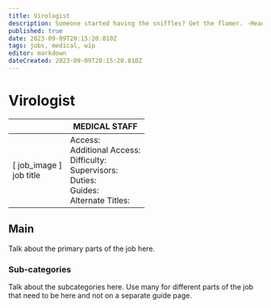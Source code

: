 ```yaml
---
title: Virologist
description: Someone started having the sniffles? Get the flamer. -Head of Security
published: true
date: 2023-09-09T20:15:20.810Z
tags: jobs, medical, wip
editor: markdown
dateCreated: 2023-09-09T20:15:20.810Z
---
```


# Virologist

|                             | MEDICAL STAFF                                                                                   |
|-----------------------------|----------------------------------------------------------------------------------------------|
| \[ job_image ]<br>job title | Access:<br>Additional Access:<br>Difficulty:<br>Supervisors:<br>Duties:<br>Guides:<br>Alternate Titles: |

## Main 
Talk about the primary parts of the job here.


### Sub-categories
Talk about the subcategories here. Use many for different parts of the job that need to be here and not on a separate guide page.